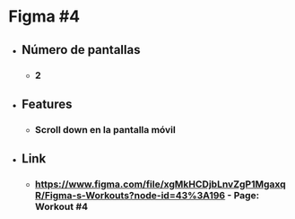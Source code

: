 # Figma #4
- ## Número de pantallas
    - ### 2
- ## Features
    - ### Scroll down en la pantalla móvil
- ## Link
    - ### https://www.figma.com/file/xgMkHCDjbLnvZgP1MgaxqR/Figma-s-Workouts?node-id=43%3A196 - Page: Workout #4
	